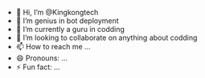 - 👋 Hi, I’m @Kingkongtech
- 👀 I’m genius in bot deployment 
- 🌱 I’m currently a guru in codding 
- 💞️ I’m looking to collaborate on anything about codding 
- 📫 How to reach me ...
- 😄 Pronouns: ...
- ⚡ Fun fact: ...

<!---
Kingkongtech/Kingkongtech is a ✨ special ✨ repository because its `README.md` (this file) appears on your GitHub profile.
You can click the Preview link to take a look at your changes.
--->
